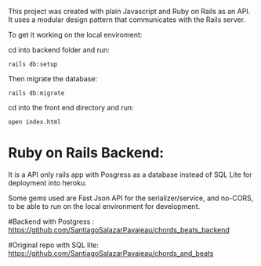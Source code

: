 
This project was created with plain Javascript and Ruby on Rails as an API. It uses a modular design pattern that communicates with the Rails server. 

To get it working on the local enviroment:

cd into backend folder and run:

```
rails db:setup
```

Then migrate the database:

```
rails db:migrate
```

cd into the front end directory and run:

```
open index.html
```

# Ruby on Rails Backend:

It is a API only rails app with Posgress as a database instead of SQL Lite for deployment into heroku.

Some gems used are Fast Json API for the serializer/service, and no-CORS, to be able to run on the local environment for development.

#Backend with Postgress : https://github.com/SantiagoSalazarPavajeau/chords_beats_backend

#Original repo with SQL lite: https://github.com/SantiagoSalazarPavajeau/chords_and_beats

